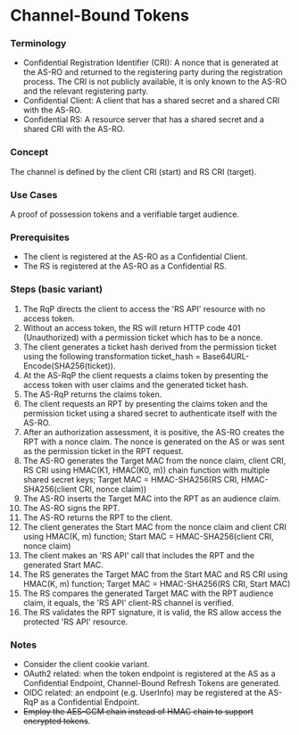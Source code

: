 # Channel-Bound Tokens

### Terminology

* Confidential Registration Identifier (CRI): A nonce that is generated at the AS-RO and returned to the registering party during the registration process. The CRI is not publicly available, it is only known to the AS-RO and the relevant registering party.
* Confidential Client: A client that has a shared secret and a shared CRI with the AS-RO.
* Confidential RS: A resource server that has a shared secret and a shared CRI with the AS-RO.

### Concept

The channel is defined by the client CRI (start) and RS CRI (target).

### Use Cases

A proof of possession tokens and a verifiable target audience.

### Prerequisites

* The client is registered at the AS-RO as a Confidential Client.
* The RS is registered at the AS-RO as a Confidential RS.

### Steps (basic variant)

1. The RqP directs the client to access the 'RS API' resource with no access token.
2. Without an access token, the RS will return HTTP code 401 (Unauthorized) with a permission ticket which has to be a nonce.
3. The client generates a ticket hash derived from the permission ticket using the following transformation ticket_hash = Base64URL-Encode(SHA256(ticket)).
4. At the AS-RqP the client requests a claims token by presenting the access token with user claims and the generated ticket hash.
5. The AS-RqP returns the claims token.
6. The client requests an RPT by presenting the claims token and the permission ticket using a shared secret to authenticate itself with the AS-RO.
7. After an authorization assessment, it is positive, the AS-RO creates the RPT with a nonce claim. The nonce is generated on the AS or was sent as the permission ticket in the RPT request.
8. The AS-RO generates the Target MAC from the nonce claim, client CRI, RS CRI using HMAC(K1, HMAC(K0, m)) chain function with multiple shared secret keys; Target MAC = HMAC-SHA256(RS CRI, HMAC-SHA256(client CRI, nonce claim))
9. The AS-RO inserts the Target MAC into the RPT as an audience claim.
10. The AS-RO signs the RPT.
11. The AS-RO returns the RPT to the client.
12. The client generates the Start MAC from the nonce claim and client CRI using HMAC(K, m) function; Start MAC = HMAC-SHA256(client CRI, nonce claim)
13. The client makes an 'RS API' call that includes the RPT and the generated Start MAC.
14. The RS generates the Target MAC from the Start MAC and RS CRI using HMAC(K, m) function; Target MAC = HMAC-SHA256(RS CRI, Start MAC)
15. The RS compares the generated Target MAC with the RPT audience claim, it equals, the 'RS API' client-RS channel is verified.
16. The RS validates the RPT signature, it is valid, the RS allow access the protected 'RS API' resource.

### Notes

* Consider the client cookie variant.
* OAuth2 related: when the token endpoint is registered at the AS as a Confidential Endpoint, Channel-Bound Refresh Tokens are generated.
* OIDC related: an endpoint (e.g. UserInfo) may be registered at the AS-RqP as a Confidential Endpoint.
* ~~Employ the AES-GCM chain instead of HMAC chain to support encrypted tokens~~.